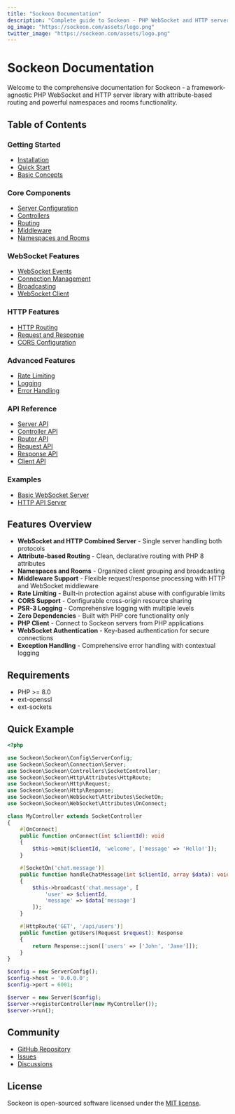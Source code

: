 ```yaml
---
title: "Sockeon Documentation"
description: "Complete guide to Sockeon - PHP WebSocket and HTTP server framework with attribute-based routing, namespaces, rooms, and built-in rate limiting"
og_image: "https://sockeon.com/assets/logo.png"
twitter_image: "https://sockeon.com/assets/logo.png"
---
```


# Sockeon Documentation

Welcome to the comprehensive documentation for Sockeon - a framework-agnostic PHP WebSocket and HTTP server library with attribute-based routing and powerful namespaces and rooms functionality.

## Table of Contents

### Getting Started
- [Installation](getting-started/installation.md)
- [Quick Start](getting-started/quick-start.md)
- [Basic Concepts](getting-started/basic-concepts.md)

### Core Components
- [Server Configuration](core/server-configuration.md)
- [Controllers](core/controllers.md)
- [Routing](core/routing.md)
- [Middleware](core/middleware.md)
- [Namespaces and Rooms](core/namespaces-rooms.md)

### WebSocket Features
- [WebSocket Events](websocket/events.md)
- [Connection Management](websocket/connections.md)
- [Broadcasting](websocket/broadcasting.md)
- [WebSocket Client](websocket/client.md)

### HTTP Features
- [HTTP Routing](http/routing.md)
- [Request and Response](http/request-response.md)
- [CORS Configuration](http/cors.md)

### Advanced Features
- [Rate Limiting](advanced/rate-limiting.md)
- [Logging](advanced/logging.md)
- [Error Handling](advanced/error-handling.md)

### API Reference
- [Server API](api/server.md)
- [Controller API](api/controller.md)
- [Router API](api/router.md)
- [Request API](api/request.md)
- [Response API](api/response.md)
- [Client API](api/client.md)

### Examples
- [Basic WebSocket Server](examples/basic-server.md)
- [HTTP API Server](examples/http-server.md)

## Features Overview

- **WebSocket and HTTP Combined Server** - Single server handling both protocols
- **Attribute-based Routing** - Clean, declarative routing with PHP 8 attributes
- **Namespaces and Rooms** - Organized client grouping and broadcasting
- **Middleware Support** - Flexible request/response processing with HTTP and WebSocket middleware
- **Rate Limiting** - Built-in protection against abuse with configurable limits
- **CORS Support** - Configurable cross-origin resource sharing
- **PSR-3 Logging** - Comprehensive logging with multiple levels
- **Zero Dependencies** - Built with PHP core functionality only
- **PHP Client** - Connect to Sockeon servers from PHP applications
- **WebSocket Authentication** - Key-based authentication for secure connections
- **Exception Handling** - Comprehensive error handling with contextual logging

## Requirements

- PHP >= 8.0
- ext-openssl
- ext-sockets

## Quick Example

```php
<?php

use Sockeon\Sockeon\Config\ServerConfig;
use Sockeon\Sockeon\Connection\Server;
use Sockeon\Sockeon\Controllers\SocketController;
use Sockeon\Sockeon\Http\Attributes\HttpRoute;
use Sockeon\Sockeon\Http\Request;
use Sockeon\Sockeon\Http\Response;
use Sockeon\Sockeon\WebSocket\Attributes\SocketOn;
use Sockeon\Sockeon\WebSocket\Attributes\OnConnect;

class MyController extends SocketController
{
    #[OnConnect]
    public function onConnect(int $clientId): void
    {
        $this->emit($clientId, 'welcome', ['message' => 'Hello!']);
    }

    #[SocketOn('chat.message')]
    public function handleChatMessage(int $clientId, array $data): void
    {
        $this->broadcast('chat.message', [
            'user' => $clientId,
            'message' => $data['message']
        ]);
    }

    #[HttpRoute('GET', '/api/users')]
    public function getUsers(Request $request): Response
    {
        return Response::json(['users' => ['John', 'Jane']]);
    }
}

$config = new ServerConfig();
$config->host = '0.0.0.0';
$config->port = 6001;

$server = new Server($config);
$server->registerController(new MyController());
$server->run();
```

## Community

- [GitHub Repository](https://github.com/sockeon/sockeon)
- [Issues](https://github.com/sockeon/sockeon/issues)
- [Discussions](https://github.com/sockeon/sockeon/discussions)

## License

Sockeon is open-sourced software licensed under the [MIT license](https://opensource.org/licenses/MIT).

